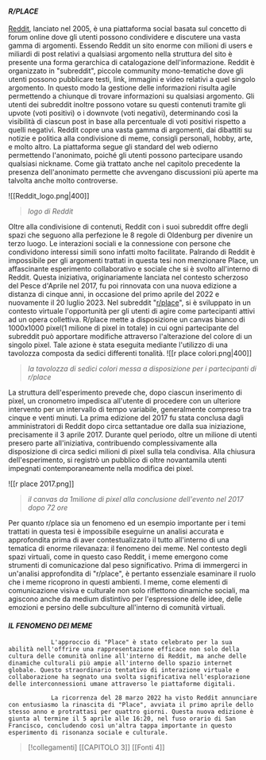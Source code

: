 #### *R/PLACE*

[Reddit](https://www.reddit.com/), lanciato nel 2005, è una piattaforma social basata sul concetto di forum online dove gli utenti possono condividere e discutere una vasta gamma di argomenti. 
Essendo Reddit un sito enorme con milioni di users e miliardi di post relativi a qualsiasi argomento nella struttura del sito è presente una forma gerarchica di catalogazione dell'informazione. Reddit è organizzato in "subreddit", piccole community mono-tematiche dove gli utenti possono pubblicare testi, link, immagini e video relativi a quel singolo argomento. In questo modo la gestione delle informazioni risulta agile permettendo a chiunque di trovare informazioni su qualsiasi argomento. Gli utenti dei subreddit inoltre possono votare su questi contenuti tramite gli upvote (voti positivi) o i downvote (voti negativi), determinando così la visibilità di ciascun post in base alla percentuale di voti positivi rispetto a quelli negativi.
Reddit copre una vasta gamma di argomenti, dai dibattiti su notizie e politica alla condivisione di meme, consigli personali, hobby, arte, e molto altro. La piattaforma segue gli standard del web odierno permettendo l'anonimato, poiché gli utenti possono partecipare usando qualsiasi nickname. Come già trattato anche nel capitolo precedente la presenza dell'anonimato permette che avvengano discussioni più aperte ma talvolta anche molto controverse.

![[Reddit_logo.png|400]]
>_logo di Reddit_

Oltre alla condivisione di contenuti, Reddit con i suoi subreddit offre degli spazi che seguono alla perfezione le 8 regole di Oldenburg per divenire un terzo luogo. Le interazioni sociali e la connessione con persone che condividono interessi simili sono infatti molto facilitate.
Palrando di Reddit è impossibile per gli argomenti trattati in questa tesi non menzionare Place, un affascinante esperimento collaborativo e sociale che si è svolto all'interno di Reddit. Questa iniziativa, originariamente lanciata nel contesto scherzoso del Pesce d'Aprile nel 2017, fu poi rinnovata con una nuova edizione a distanza di cinque anni, in occasione del primo aprile del 2022 e nuovamente il 20 luglio 2023.
Nel subreddit "[r/place](https://www.reddit.com/r/place/)", si è sviluppato in un contesto virtuale l'opportunità per gli utenti di agire come partecipanti attivi ad un opera collettiva.
R/place mette a disposizione un canvas bianco di 1000x1000 pixel(1 milione di pixel in totale) in cui ogni partecipante del subreddit può apportare modifiche attraverso l'alterazione del colore di un singolo pixel. Tale azione è stata eseguita mediante l'utilizzo di una tavolozza composta da sedici differenti tonalità.
![[r place colori.png|400]]
>_la tavolozza di sedici colori messa a disposizione per i partecipanti di r/place_

La struttura dell'esperimento prevede che, dopo ciascun inserimento di pixel, un cronometro impedisca all'utente di procedere con un ulteriore intervento per un intervallo di tempo variabile, generalmente compreso tra cinque e venti minuti. La prima edizione del 2017 fu stata conclusa dagli amministratori di Reddit dopo circa settantadue ore dalla sua iniziazione, precisamente il 3 aprile 2017. Durante quel periodo, oltre un milione di utenti presero parte all'iniziativa, contribuendo complessivamente alla disposizione di circa sedici milioni di pixel sulla tela condivisa. Alla chiusura dell'esperimento, si registrò un pubblico di oltre novantamila utenti impegnati contemporaneamente nella modifica dei pixel.

![[r place 2017.png]]
>_il canvas da 1milione di pixel alla conclusione dell'evento nel 2017 dopo 72 ore_

Per quanto r/place sia un fenomeno ed un esempio importante per i temi trattati in questa tesi è impossibile eseguirne un analisi accurata e approfondita prima di aver contestualizzato il tutto all'interno di una tematica di enorme rilevanaza: il fenomeno dei meme.
Nel contesto degli spazi virtuali, come in questo caso Reddit, i meme emergono come strumenti di comunicazione dal peso significativo. Prima di immergerci in un'analisi approfondita di "r/place", è pertanto essenziale esaminare il ruolo che i meme ricoprono in questi ambienti. I meme, come elementi di comunicazione visiva e culturale non solo riflettono dinamiche sociali, ma agiscono anche da medium distintivo per l'espressione delle idee, delle emozioni e persino delle subculture all'interno di comunità virtuali.

#### *IL FENOMENO DEI MEME*



















































				L'approccio di "Place" è stato celebrato per la sua abilità nell'offrire una rappresentazione efficace non solo della cultura delle comunità online all'interno di Reddit, ma anche delle dinamiche culturali più ampie all'interno dello spazio internet globale. Questo straordinario tentativo di interazione virtuale e collaborazione ha segnato una svolta significativa nell'esplorazione delle interconnessioni umane attraverso le piattaforme digitali.
				
				La ricorrenza del 28 marzo 2022 ha visto Reddit annunciare con entusiasmo la rinascita di "Place", avviata il primo aprile dello stesso anno e protrattasi per quattro giorni. Questa nuova edizione è giunta al termine il 5 aprile alle 16:20, nel fuso orario di San Francisco, concludendo così un'altra tappa importante in questo esperimento di risonanza sociale e culturale.




















>[!collegamenti]
>[[CAPITOLO 3]] [[Fonti 4]]
